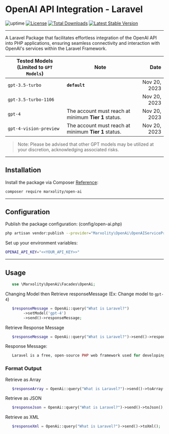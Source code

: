 # OpenAI API Integration - Laravel
![uptime](https://img.shields.io/badge/uptime-100%25-brightgreen) [![License](http://poser.pugx.org/marxolity/open-ai/license)](https://packagist.org/packages/marxolity/open-ai) [![Total Downloads](http://poser.pugx.org/marxolity/open-ai/downloads)](https://packagist.org/packages/marxolity/open-ai/) [![Latest Stable Version](http://poser.pugx.org/marxolity/open-ai/v)](https://packagist.org/packages/marxolity/open-ai)
***
A Laravel Package that facilitates effortless integration of the OpenAI API into PHP applications, ensuring seamless connectivity and interaction with OpenAI's services within the Laravel Framework.

| Tested Models (Limited to `GPT Models`)| Note | Date|
| ------------- | ------------- |-----:|
|`gpt-3.5-turbo`|**`default`**| Nov 20, 2023|
| `gpt-3.5-turbo-1106`| | Nov 20, 2023|
| `gpt-4` | The account must reach at minimum **Tier 1** status. |  Nov 20, 2023|
| `gpt-4-vision-preview` | The account must reach at minimum **Tier 1** status. |  Nov 20, 2023|
> Note: Please be advised that other GPT models may be utilized at your discretion, acknowledging associated risks.
---
## Installation
Install the package via Composer [Reference](https://packagist.org/packages/marxolity/open-ai):
```bash
composer require marxolity/open-ai
```
---
## Configuration
Publish the package configuration: (config/open-ai.php)
```bash
php artisan vendor:publish --provider="Marxolity\OpenAi\OpenAIServiceProvider" --tag="config"
```
Set up your environment variables:
```bash
OPENAI_API_KEY="<<YOUR_API_KEY>>"
```
---
## Usage
```php
   use \Marxolity\OpenAi\Facades\OpenAi;
```
Changing Model then Retrieve responseMessage (Ex: Change model to `gpt-4`)
```php
   $responseMessage = OpenAi::query("What is Laravel?")
        ->setModel('gpt-4')
        ->send()->responseMessage;
```

Retrieve Response Message
```php
   $responseMessage = OpenAi::query("What is Laravel?")->send()->responseMessage;
```
Response Message:
```php
   Laravel is a free, open-source PHP web framework used for developing web applications. It fol...
```
### Format Output
Retrieve as Array
```php
   $responseArray = OpenAi::query("What is Laravel?")->send()->toArray();
```
Retrieve as JSON
```php
   $responseJson = OpenAi::query("What is Laravel?")->send()->toJson();
```
Retrieve as XML
```php
   $responseXml = OpenAi::query("What is Laravel?")->send()->toXml();
```
